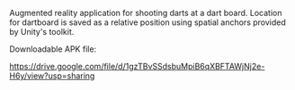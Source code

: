 Augmented reality application for shooting darts at a dart board. Location for dartboard is saved as a relative position using spatial anchors provided by Unity's toolkit.

Downloadable APK file:

https://drive.google.com/file/d/1gzTBvSSdsbuMpiB6qXBFTAWjNj2e-H6y/view?usp=sharing
